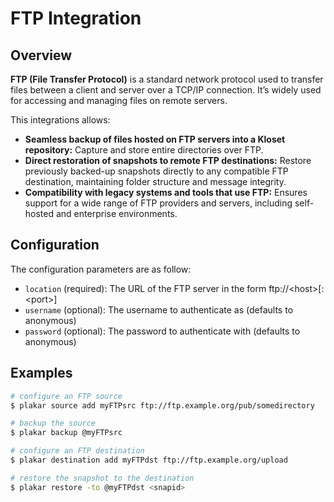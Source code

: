 # FTP Integration

## Overview

**FTP (File Transfer Protocol)** is a standard network protocol used to transfer files between a client and server over a TCP/IP connection. It’s widely used for accessing and managing files on remote servers.

This integrations allows:

- **Seamless backup of files hosted on FTP servers into a Kloset repository:**
Capture and store entire directories over FTP.
- **Direct restoration of snapshots to remote FTP destinations:**
Restore previously backed-up snapshots directly to any compatible FTP destination, maintaining folder structure and message integrity.
- **Compatibility with legacy systems and tools that use FTP:**
Ensures support for a wide range of FTP providers and servers, including self-hosted and enterprise environments.


## Configuration

The configuration parameters are as follow:

- `location` (required): The URL of the FTP server in the form ftp://&lt;host&gt;[:&lt;port&gt;]
- `username` (optional): The username to authenticate as (defaults to anonymous)
- `password` (optional): The password to authenticate with (defaults to anonymous)


## Examples

```bash
# configure an FTP source
$ plakar source add myFTPsrc ftp://ftp.example.org/pub/somedirectory

# backup the source
$ plakar backup @myFTPsrc

# configure an FTP destination
$ plakar destination add myFTPdst ftp://ftp.example.org/upload

# restore the snapshot to the destination
$ plakar restore -to @myFTPdst <snapid>
```
